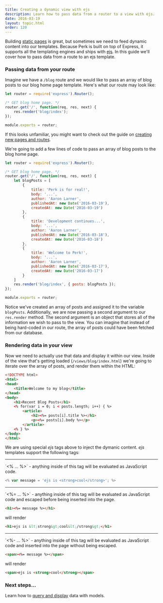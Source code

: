 ```yaml
---
title: Creating a dynamic view with ejs
description: Learn how to pass data from a router to a view with ejs.
date: 2016-03-19
layout: topic.html
order: 120
---
```


Building [static pages](/v1/guides/creating-a-static-home-page.html) is great, but sometimes we need to feed dynamic content into our templates. Because Perk is built on top of Express, it supports all the templating engines and ships with [ejs](http://www.embeddedjs.com/). In this guide we'll cover how to pass data from a route to an ejs template.

### Passing data from your route

Imagine we have a `/blog` route and we would like to pass an array of blog posts to our blog home page template. Here's what our route may look like:

```js
let router = require('express').Router();

/* GET blog home page. */
router.get('/', function(req, res, next) {
	res.render('blog/index');
});

module.exports = router;
```

If this looks unfamiliar, you might want to check out the guide on [creating new pages and routes](/v1/guides/creating-new-pages-and-routes.html).

We're going to add a few lines of code to pass an array of blog posts to the blog home page.

```js
let router = require('express').Router();

/* GET blog home page. */
router.get('/', function(req, res, next) {
	let blogPosts = [
		{
			title: 'Perk is for real!',
			body: '...',
			author: 'Aaron Larner',
			publishedAt: new Date('2016-03-19'),
			createdAt: new Date('2016-03-19')
		},
		{
			title: 'Development continues...',
			body: '...',
			author: 'Aaron Larner',
			publishedAt: new Date('2016-03-18'),
			createdAt: new Date('2016-03-18')
		},
		{
			title: 'Welcome to Perk!',
			body: '...',
			author: 'Aaron Larner',
			publishedAt: new Date('2016-03-17'),
			createdAt: new Date('2016-03-17')
		}
	]
	res.render('blog/index', { posts: blogPosts });
});

module.exports = router;
```

Notice we've created an array of posts and assigned it to the variable `blogPosts`. Additionally, we are now passing a second argument to our `res.render` method. The second argument is an object that stores all of the information we wish to pass to the view. You can imagine that instead of being hard-coded in our route, the array of posts could have been fetched from our database.

### Rendering data in your view

Now we need to actually use that data and display it within our view. Inside of the view that's getting loaded (`/views/blog/index.html`) we're going to iterate over the array of posts, and render them within the HTML:

```html
<!DOCTYPE html>
<html>
<head>
	<title>Welcome to my blog</title>
</head>
<body>
	<h1>Recent Blog Posts</h1>
	<% for(var i = 0; i < posts.length; i++) { %>
		<article>
			<h2><%= posts[i].title %></h1>
			<p><%= posts[i].body %></p>
		</article>
	<% } %>
</body>
</html>
```

We are using special *ejs* tags above to inject the dymanic content. *ejs* templates support the following tags:

<hr>
`<% ... %>` - anything inside of this tag will be evaluated as JavaScript code.

```js
<% var message = 'ejs is <strong>cool</strong>'; %>
```
<hr>
`<%= ... %>` - anything inside of this tag will be evaluated as JavaScript code and escaped before being inserted into the page.

```html
<h1><%= message %></h1>
```
will render
```html
<h1>ejs is &lt;strong&gt;cool&lt;/strong&gt;</h1>
```
<hr>
`<%- ... %>` - anything inside of this tag will be evaluated as JavaScript code and inserted into the page without being escaped.

```html
<span><%= message %></span>
```
will render
```html
<span>ejs is <strong>cool</strong></span>
```

### Next steps...

Learn how to [query and display](/v1/guides/querying-and-displaying-data-with-models.html) data with models.